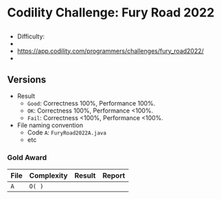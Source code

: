 # Codility Challenge: Fury Road 2022

## <Task Name>

- Difficulty: <Difficulty>
- <Description>
- <https://app.codility.com/programmers/challenges/fury_road2022/>
- <task-url>

## Versions

- Result
  - `Good`: Correctness 100%, Performance 100%.
  - `OK`: Correctness 100%, Performance <100%.
  - `Fail`: Correctness <100%, Performance <100%.
- File naming convention
  - Code `A`: `FuryRoad2022A.java`
  - etc

### Gold Award

| File | Complexity | Result | Report |
| ---- | ---------- | ------ | ------ |
| `A`  | `O( )`     | ` `    | [ ]()  |
